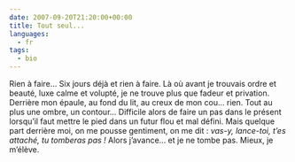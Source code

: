 ```yaml
---
date: 2007-09-20T21:20:00+00:00
title: Tout seul...
languages:
  - fr
tags:
  - bio 
---
```


Rien à faire... Six jours déjà et rien à faire. Là où avant je trouvais ordre et beauté, luxe calme et volupté, je ne trouve plus que fadeur et privation. Derrière mon épaule, au fond du lit, au creux de mon cou... rien. Tout au plus une ombre, un contour... Difficile alors de faire un pas dans le présent lorsqu’il faut mettre le pied dans un futur flou et mal défini. Mais quelque part derrière moi, on me pousse gentiment, on me dit : *vas-y, lance-toi, t’es attaché, tu tomberas pas !* Alors j’avance... et je ne tombe pas. Mieux, je m’élève.